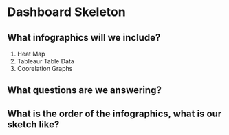 # Dashboard Skeleton 

## What infographics will we include? 
1. Heat Map
2. Tableaur Table Data 
3. Coorelation Graphs

## What questions are we answering?
 
## What is the order of the infographics, what is our sketch like? 
